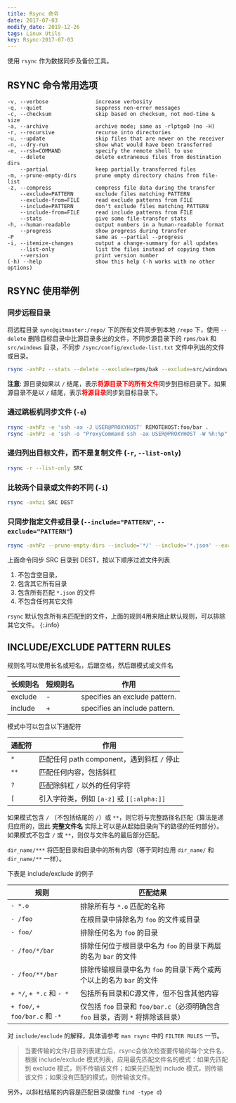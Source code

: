 ```yaml
---
title: Rsync 命令
date: 2017-07-03
modify_date: 2019-12-26
tags: Linux Utils
key: Rsync-2017-07-03
---
```


使用 `rsync` 作为数据同步及备份工具。

<!--more-->

## RSYNC 命令常用选项

```text
-v, --verbose               increase verbosity
-q, --quiet                 suppress non-error messages
-c, --checksum              skip based on checksum, not mod-time & size
-a, --archive               archive mode; same as -rlptgoD (no -H)
-r, --recursive             recurse into directories
-u, --update                skip files that are newer on the receiver
-n, --dry-run               show what would have been transferred
-e, --rsh=COMMAND           specify the remote shell to use
    --delete                delete extraneous files from destination dirs
    --partial               keep partially transferred files
-m, --prune-empty-dirs      prune empty directory chains from file-list
-z, --compress              compress file data during the transfer
    --exclude=PATTERN       exclude files matching PATTERN
    --exclude-from=FILE     read exclude patterns from FILE
    --include=PATTERN       don't exclude files matching PATTERN
    --include-from=FILE     read include patterns from FILE
    --stats                 give some file-transfer stats
-h, --human-readable        output numbers in a human-readable format
    --progress              show progress during transfer
-P                          same as --partial --progress
-i, --itemize-changes       output a change-summary for all updates
    --list-only             list the files instead of copying them
    --version               print version number
(-h) --help                 show this help (-h works with no other options)
```

## RSYNC 使用举例

### 同步远程目录

将远程目录 `sync@gitmaster:/repo/` 下的所有文件同步到本地 `/repo` 下，使用 `--delete` 删除目标目录中比源目录多出的文件，不同步源目录下的 `rpms/bak` 和 `src/windows` 目录，不同步 `/sync/config/exclude-list.txt` 文件中列出的文件或目录。

```zsh
rsync -avhPz --stats --delete --exclude=rpms/bak --exclude=src/windows --exclude-from=/sync/config/exclude-list.txt sync@gitmaster:/repo/ /repo
```

**注意**: 源目录如果以 `/` 结尾，表示<span style="color:red"><strong>将源目录下的所有文件</strong></span>同步到目标目录下。如果源目录不是以 `/` 结尾，表示<span style="color:red"><b>将源目录</b></span>同步到目标目录下。

### 通过跳板机同步文件 (`-e`)

```zsh
rsync -avhPz -e 'ssh -ax -J USER@PROXYHOST' REMOTEHOST:foo/bar .
rsync -avhPz -e 'ssh -o "ProxyCommand ssh -ax USER@PROXYHOST -W %h:%p"' USER@REMOTEHOST:foo/bar .
```

### 递归列出目标文件，而不是复制文件 (`-r`, `--list-only`)

```zsh
rsync -r --list-only SRC
```

### 比较两个目录或文件的不同 (`-i`)

```zsh
rsync -avhzi SRC DEST
```

### 只同步指定文件或目录 (`--include="PATTERN"`, `--exclude="PATTERN"`)

```zsh
rsync -avhPz --prune-empty-dirs --include='*/' --include='*.json' --exclude='*' SRC DEST
```

上面命令同步 SRC 目录到 DEST，按以下顺序过滤文件列表

1. 不包含空目录，
2. 包含其它所有目录
3. 包含所有匹配 `*.json` 的文件
4. 不包含任何其它文件

`rsync` 默认包含所有未匹配到的文件，上面的规则4用来阻止默认规则，可以排除其它文件。
{:.info}

## INCLUDE/EXCLUDE PATTERN RULES

规则名可以使用长名或短名，后跟空格，然后跟模式或文件名

| 长规则名 | 短规则名 | 作用                          |
| -------- | -------- | ----------------------------- |
| exclude  | -        | specifies an exclude pattern. |
| include  | +        | specifies an include pattern. |

模式中可以包含以下通配符

| 通配符 | 作用                                       |
| ------ | ------------------------------------------ |
| `*`    | 匹配任何 path component，遇到斜杠 `/` 停止 |
| `**`   | 匹配任何内容，包括斜杠                     |
| `?`    | 匹配除斜杠 `/` 以外的任何字符              |
| `[`    | 引入字符类，例如 `[a-z]` 或 `[[:alpha:]]`  |

如果模式包含 `/` （不包括结尾的 `/`）或 `**`，则它将与完整路径名匹配（算法是递归应用的，因此 **完整文件名** 实际上可以是从起始目录向下的路径的任何部分）。如果模式不包含 `/` 或 `**`，则仅与文件名的最后部分匹配。

`dir_name/***` 将匹配目录和目录中的所有内容（等于同时应用 `dir_name/` 和 `dir_name/**` 一样）。

下表是 include/exclude 的例子

| 规则 | 匹配结果 |
| -- | -- |
| `- *.o` | 排除所有与 `*.o` 匹配的名称 |
| `- /foo` | 在根目录中排除名为 `foo` 的文件或目录 |
| `- foo/` | 排除任何名为 `foo` 的目录 |
| `- /foo/*/bar` | 排除任何位于根目录中名为 `foo` 的目录下两层的名为 `bar` 的文件 |
| `- /foo/**/bar` | 排除传输根目录中名为 `foo` 的目录下两个或两个以上的名为 `bar` 的文件 |
| `+ */`, `+ *.c` 和 `- *` | 包括所有目录和C源文件，但不包含其他内容 |
| `+ foo/`, `+ foo/bar.c` 和 `-*` | 仅包括 `foo` 目录和 `foo/bar.c`（必须明确包含 `foo` 目录，否则 `*` 将排除该目录）|

对 `include/exclude` 的解释，具体请参考 `man rsync` 中的 `FILTER RULES` 一节。

> 当要传输的文件/目录列表建立后，rsync会依次检查要传输的每个文件名，根据 include/exclude 模式列表，应用最先匹配文件名的模式：如果先匹配到 exclude 模式，则不传输该文件；如果先匹配到 include 模式，则传输该文件；如果没有匹配的模式，则传输该文件。

另外，以斜杠结尾的内容是匹配目录(就像 `find -type d`)
